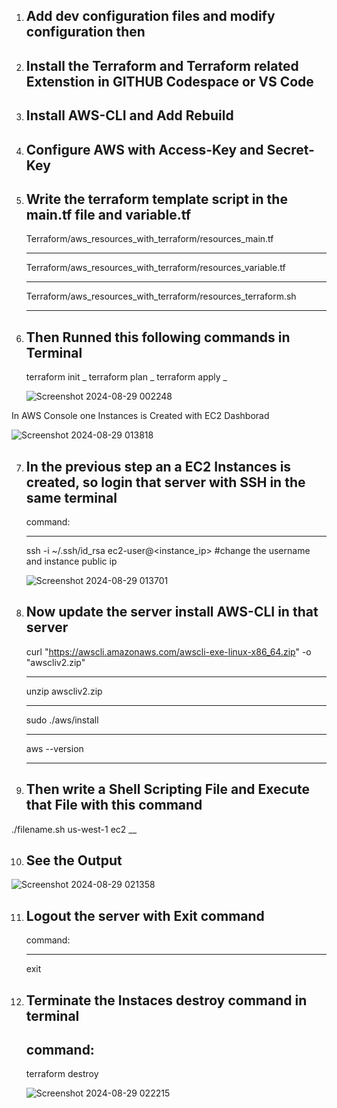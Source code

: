 1. Add dev configuration files and modify configuration then
   -
2. Install the Terraform and Terraform related Extenstion in GITHUB Codespace or VS Code
   -

3. Install AWS-CLI and Add Rebuild
   -
4. Configure AWS with Access-Key and Secret-Key
   -
5. Write the terraform template script in the main.tf file and variable.tf
   ---
   Terraform/aws_resources_with_terraform/resources_main.tf
   ______________
   Terraform/aws_resources_with_terraform/resources_variable.tf
   ______________
   Terraform/aws_resources_with_terraform/resources_terraform.sh
   _____________________
6. Then Runned this following commands in Terminal
   -----------
   terraform init
    _
   terraform plan
    _
   terraform apply
    _

   ![Screenshot 2024-08-29 002248](https://github.com/user-attachments/assets/01ba3e21-4040-4890-bcca-3fc06c93103a)

  
  In AWS Console one Instances is Created with EC2 Dashborad
  
   ![Screenshot 2024-08-29 013818](https://github.com/user-attachments/assets/c544e645-9935-4222-95cd-d3627eccd101)


7. In the previous step an a EC2 Instances is created, so login that server with SSH in the same terminal
   ---------------
   command:
   __________
      ssh -i ~/.ssh/id_rsa ec2-user@<instance_ip>   #change the username and instance public ip

    ![Screenshot 2024-08-29 013701](https://github.com/user-attachments/assets/dc798879-8440-483c-9bf7-3b48b151067d)

8. Now update the server install AWS-CLI in that server
   --------------------------------------------------
   curl "https://awscli.amazonaws.com/awscli-exe-linux-x86_64.zip" -o "awscliv2.zip"
   ______________
   unzip awscliv2.zip
   _________
   sudo ./aws/install
   ______________
   aws --version
   ___________

9. Then write a Shell Scripting File and Execute that File with this command
   -
  ./filename.sh us-west-1 ec2
   __
   
10. See the Output 
    -
   ![Screenshot 2024-08-29 021358](https://github.com/user-attachments/assets/88389789-960d-4208-aa0a-3fa3dab6868f)

11. Logout the server with Exit command
    -
    command:
    _______________________
    exit

12. Terminate the Instaces destroy command in terminal
    -
    command:
     -
    terraform destroy
    
    ![Screenshot 2024-08-29 022215](https://github.com/user-attachments/assets/0c38b24d-265d-40ef-b16e-b3fa8b35b289)
